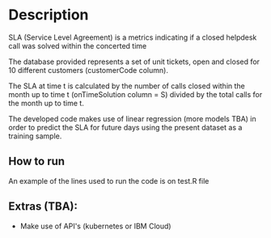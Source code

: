 # Description

SLA (Service Level Agreement) is a metrics indicating if a closed helpdesk call was solved within the concerted time

The database provided represents a set of unit tickets, open and closed for 10 different customers (customerCode column).

The SLA at time t is calculated by the number of calls closed within the month up to time t (onTimeSolution column = S) divided by the total calls for the month up to time t.

The developed code makes use of linear regression (more models TBA) in order to predict the SLA for future days using the
present dataset as a training sample.

## How to run
An example of the lines used to run the code is on test.R file

  ## Extras (TBA):
  * Make use of API's (kubernetes or IBM Cloud)
